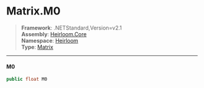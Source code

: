 # Matrix.M0

> **Framework**: .NETStandard,Version=v2.1  
> **Assembly**: [Heirloom.Core][0]  
> **Namespace**: [Heirloom][0]  
> **Type**: [Matrix][1]  

--------------------------------------------------------------------------------

#### M0

```cs
public float M0
```

[0]: ../Heirloom.Core.md
[1]: Heirloom.Matrix.md
